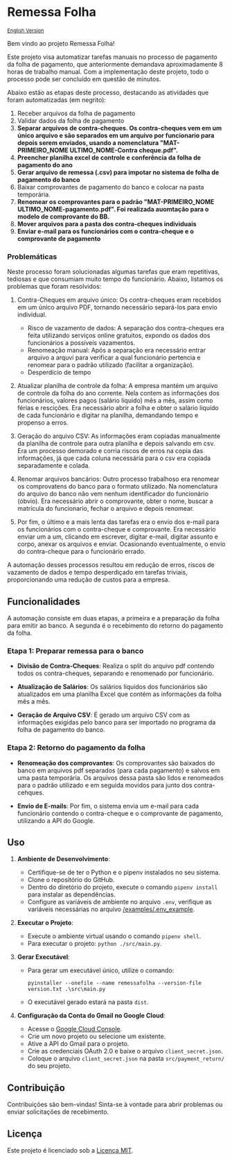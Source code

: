 # Remessa Folha
<small><font color="#999999">[English Version](README-en.md)</font></small>

Bem vindo ao projeto Remessa Folha!

Este projeto visa automatizar tarefas manuais no processo de pagamento da folha de pagamento, que anteriormente demandava aproximadamente 8 horas de trabalho manual. Com a implementação deste projeto, todo o processo pode ser concluído em questão de minutos.

Abaixo estão as etapas deste processo, destacando as atividades que foram automatizadas (em negrito):
1. Receber arquivos da folha de pagamento
2. Validar dados da folha de pagamento
3. **Separar arquivos de contra-cheques. Os contra-cheques vem em um único arquivo e são separados em um arquivo por funcionario para depois serem enviados, usando a nomenclatura "MAT-PRIMEIRO_NOME ULTIMO_NOME-Contra cheque.pdf".**
4. **Preencher planilha excel de controle e conferência da folha de pagamento do ano**
5. **Gerar arquivo de remessa (.csv) para impotar no sistema de folha de pagamento do banco**
6. Baixar comprovantes de pagamento do banco e colocar na pasta temporária. 
7. **Renomear os comprovantes para o padrão "MAT-PRIMEIRO_NOME ULTIMO_NOME-pagamento.pdf". Foi realizada auomtação para o modelo de comprovante do BB.**
8. **Mover arquivos para a pasta dos contra-cheques individuais**
9. **Enviar e-mail para os funcionários com o contra-cheque e o comprovante de pagamento**

### Problemáticas
Neste processo foram solucionadas algumas tarefas que eram repetitivas, tediosas e que consumiam muito tempo do funcionário. Abaixo, listamos os problemas que foram resolvidos:

1. Contra-Cheques em arquivo único: Os contra-cheques eram recebidos em um único arquivo PDF, tornando necessário separá-los para envio individual.
   - Risco de vazamento de dados: A separação dos contra-cheques era feita utilizando serviços online gratuitos, expondo os dados dos funcionários a possíveis vazamentos.
   - Renomeação manual: Após a separação era necessário entrar arquivo a arquvi para verificar a qual funcionário pertencia e renomear para o padrão utilizado (facilitar a organização).
   - Desperdício de tempo

2. Atualizar planilha de controle da folha: A empresa mantém um arquivo de controle da folha do ano corrente. Nela contem as informações dos funcionários, valores pagos (salário líquido) mês a mês, assim como férias e rescições. Era necessário abrir a folha e obter o salário liquído de cada funcionário e digitar na planilha, demandando tempo e propenso a erros.
   
3. Geração do arquivo CSV: As informações eram copiadas manualmente da planilha de controle para outra planilha e depois salvando em csv. Era um processo demorado e corria riscos de erros na copia das informações, já que cada coluna necessária para o csv era copiada separadamente e colada.
   
4. Renomar arquivos bancários: Outro processo trabalhoso era renomear os comprovatens do banco para o formato utilizado. Na nomenclatura do arquivo do banco não vem nenhum identificador do funcionário (óbvio). Era necessário abrir o comprovante, obter o nome, buscar a matrícula do funcionario, fechar o arquivo e depois renomear.
   
5. Por fim, o último e a mais lenta das tarefas era o envio dos e-mail para os funcionários com o contra-cheque e comprovante. Era necessário enviar um a um, clicando em escrever, digitar e-mail, digitar assunto e corpo, anexar os arquivos e enviar. Ocasionando eventualmente, o envio do contra-cheque para o funcionário errado.

A automação desses processos resultou em redução de erros, riscos de vazamento de dados e tempo desperdiçado em tarefas triviais, proporcionando uma redução de custos para a empresa.

## Funcionalidades

A automação consiste em duas etapas, a primeira e a preparação da folha para emitir ao banco. A segunda é o recebimento do retorno do pagamento da folha.

### Etapa 1: Preparar remessa para o banco

- **Divisão de Contra-Cheques**: Realiza o split do arquivo pdf contendo todos os contra-cheques, separando e renomenado por funcionário.

- **Atualização de Salários**: Os salários líquidos dos funcionários são atualizados em uma planilha Excel que contém as informações da folha mês a mês.

- **Geração de Arquivo CSV**: É gerado um arquivo CSV com as informações exigidas pelo banco para ser importado no programa da folha de pagamento do banco.

### Etapa 2: Retorno do pagamento da folha

- **Renomeação dos comprovantes**: Os comprovantes são baixados do banco em arquivos pdf separados (para cada pagamento) e salvos em uma pasta temporária. Os arquivos dessa pasta são lidos e renomeados para o padrão utilizado e em seguida movidos para junto dos contra-cehques.

- **Envio de E-mails**: Por fim, o sistema envia um e-mail para cada funcionário contendo o contra-cheque e o comprovante de pagamento, utilizando a API do Google.

## Uso

1. **Ambiente de Desenvolvimento**:
   - Certifique-se de ter o Python e o pipenv instalados no seu sistema.
   - Clone o repositório do GitHub.
   - Dentro do diretório do projeto, execute o comando `pipenv install` para instalar as dependências.
   - Configure as variáveis de ambiente no arquivo `.env`, verifique as variáveis necessárias no arquivo [/examples/.env_example](/examples/.env_example).

2. **Executar o Projeto**:
   - Execute o ambiente virtual usando o comando `pipenv shell`.
   - Para executar o projeto: `python ./src/main.py`.

3. **Gerar Executável**:
   - Para gerar um executável único, utilize o comando:
     ```
     pyinstaller --onefile --name remessafolha --version-file version.txt .\src\main.py
     ```
   - O executável gerado estará na pasta `dist`.

4. **Configuração da Conta do Gmail no Google Cloud**:
   - Acesse o [Google Cloud Console](https://console.cloud.google.com/).
   - Crie um novo projeto ou selecione um existente.
   - Ative a API do Gmail para o projeto.
   - Crie as credenciais OAuth 2.0 e baixe o arquivo `client_secret.json`.
   - Coloque o arquivo `client_secret.json` na pasta `src/payment_return/` do seu projeto.

## Contribuição

Contribuições são bem-vindas! Sinta-se à vontade para abrir problemas ou enviar solicitações de recebimento.

## Licença

Este projeto é licenciado sob a [Licença MIT](https://opensource.org/licenses/MIT).